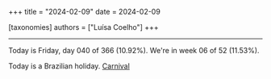 +++
title = "2024-02-09"
date = 2024-02-09

[taxonomies]
authors = ["Luísa Coelho"]
+++

---

Today is Friday, day 040 of 366 (10.92%). We're in week 06 of 52 (11.53%).

Today is a Brazilian holiday. [Carnival](https://en.wikipedia.org/wiki/Brazilian_Carnival)
